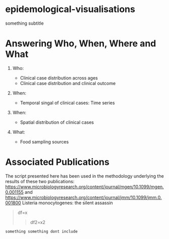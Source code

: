 # epidemological-visualisations
something subtitle

# Answering Who, When, Where and What

1. Who:
   * Clinical case distribution across ages
   * Clinical case distribution and clinical outcome

2. When:
   * Temporal singal of clinical cases: Time series
   
4. When:
   * Spatial distribution of clinical cases
  
4. What:
   * Food sampling sources

# Associated Publications
The script presented here has been used in the methodology underlying the results of these two publications:
https://www.microbiologyresearch.org/content/journal/mgen/10.1099/mgen.0.001155
and
https://www.microbiologyresearch.org/content/journal/jmm/10.1099/jmm.0.001800
Listeria monocytogenes: the silent assassin

>df=x
>>df2=x2
```
something something dont include
```
